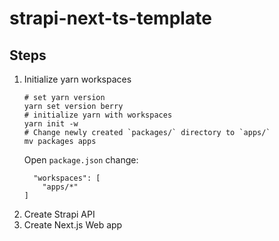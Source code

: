 # strapi-next-ts-template

## Steps
1. Initialize yarn workspaces
    ```shell
    # set yarn version
    yarn set version berry
    # initialize yarn with workspaces
    yarn init -w
    # Change newly created `packages/` directory to `apps/`
    mv packages apps
    ```
    Open `package.json` change:
    ```
      "workspaces": [
        "apps/*"
    ]
    ```
2. Create Strapi API
3. Create Next.js Web app

